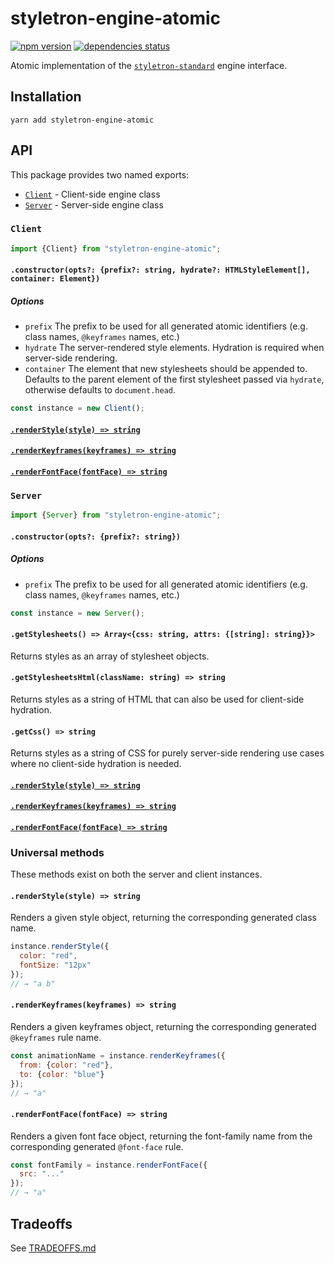 # styletron-engine-atomic

[![npm version][npm-badge]][npm-href] [![dependencies status][deps-badge]][deps-href]

Atomic implementation of the [`styletron-standard`](packages/styletron-standard) engine interface.

## Installation

```
yarn add styletron-engine-atomic
```

## API

This package provides two named exports:

* [`Client`](#client) - Client-side engine class
* [`Server`](#server) - Server-side engine class

### `Client`

```js
import {Client} from "styletron-engine-atomic";
```

#### `.constructor(opts?: {prefix?: string, hydrate?: HTMLStyleElement[], container: Element})`

##### Options

* `prefix` The prefix to be used for all generated atomic identifiers (e.g. class names, `@keyframes` names, etc.)
* `hydrate` The server-rendered style elements. Hydration is required when server-side rendering.
* `container` The element that new stylesheets should be appended to. Defaults to the parent element of the first stylesheet passed via `hydrate`, otherwise defaults to `document.head`.

```js
const instance = new Client();
```

#### [`.renderStyle(style) => string`](#renderstylestyle--string-2)

#### [`.renderKeyframes(keyframes) => string`](#renderkeyframeskeyframes--string-2)

#### [`.renderFontFace(fontFace) => string`](#renderfontfacefontface--string-2)

### `Server`

```js
import {Server} from "styletron-engine-atomic";
```

#### `.constructor(opts?: {prefix?: string})`

##### Options

* `prefix` The prefix to be used for all generated atomic identifiers (e.g. class names, `@keyframes` names, etc.)

```js
const instance = new Server();
```

#### `.getStylesheets() => Array<{css: string, attrs: {[string]: string}}>`

Returns styles as an array of stylesheet objects.

#### `.getStylesheetsHtml(className: string) => string`

Returns styles as a string of HTML that can also be used for client-side hydration.

#### `.getCss() => string`

Returns styles as a string of CSS for purely server-side rendering use cases where no client-side hydration is needed.

#### [`.renderStyle(style) => string`](#renderstylestyle--string-2)

#### [`.renderKeyframes(keyframes) => string`](#renderkeyframeskeyframes--string-2)

#### [`.renderFontFace(fontFace) => string`](#renderfontfacefontface--string-2)

### Universal methods

These methods exist on both the server and client instances.

#### `.renderStyle(style) => string`

Renders a given style object, returning the corresponding generated class name.

```js
instance.renderStyle({
  color: "red",
  fontSize: "12px"
});
// → "a b"
```

#### `.renderKeyframes(keyframes) => string`

Renders a given keyframes object, returning the corresponding generated `@keyframes` rule name.

```js
const animationName = instance.renderKeyframes({
  from: {color: "red"},
  to: {color: "blue"}
});
// → "a"
```

#### `.renderFontFace(fontFace) => string`

Renders a given font face object, returning the font-family name from the corresponding generated `@font-face` rule.

```js
const fontFamily = instance.renderFontFace({
  src: "..."
});
// → "a"
```

## Tradeoffs

See [TRADEOFFS.md](TRADEOFFS.md)

[deps-badge]: https://david-dm.org/rtsao/styletron-engine-atomic.svg
[deps-href]: https://david-dm.org/rtsao/styletron-engine-atomic
[npm-badge]: https://badge.fury.io/js/styletron-engine-atomic.svg
[npm-href]: https://www.npmjs.com/package/styletron-engine-atomic
